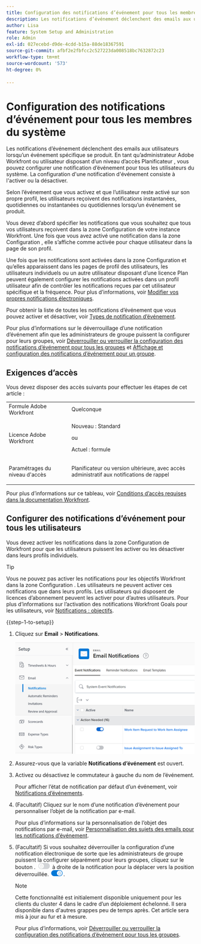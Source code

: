 ```yaml
---
title: Configuration des notifications d’événement pour tous les membres du système
description: Les notifications d’événement déclenchent des emails aux utilisateurs lorsqu’un événement spécifique se produit. En tant qu’administrateur Adobe Workfront ou utilisateur disposant d’un niveau d’accès Planificateur , vous pouvez configurer une notification d’événement pour tous les utilisateurs du système. La configuration d'une notification d'événement consiste à l'activer ou la désactiver.
author: Lisa
feature: System Setup and Administration
role: Admin
exl-id: 027ecebd-d9de-4cdd-b15a-88de18367591
source-git-commit: afbf2e2fbfcc2c527223da008518bc7632872c23
workflow-type: tm+mt
source-wordcount: '573'
ht-degree: 0%

---
```


# Configuration des notifications d’événement pour tous les membres du système

<!-- Audited: 1/2024 -->

<!--DON'T DELETE, DRAFT OR HIDE THIS ARTICLE. IT IS LINKED TO THE PRODUCT, THROUGH THE CONTEXT SENSITIVE HELP LINKS-->

Les notifications d’événement déclenchent des emails aux utilisateurs lorsqu’un événement spécifique se produit. En tant qu’administrateur Adobe Workfront ou utilisateur disposant d’un niveau d’accès Planificateur , vous pouvez configurer une notification d’événement pour tous les utilisateurs du système. La configuration d&#39;une notification d&#39;événement consiste à l&#39;activer ou la désactiver.

<!--Alina annotation on the word "all" in 2nd sentence: abive, drafted and remains QS only-->

Selon l’événement que vous activez et que l’utilisateur reste activé sur son propre profil, les utilisateurs reçoivent des notifications instantanées, quotidiennes ou instantanées ou quotidiennes lorsqu’un événement se produit.

Vous devez d’abord spécifier les notifications que vous souhaitez que tous vos utilisateurs reçoivent dans la zone Configuration de votre instance Workfront. Une fois que vous avez activé une notification dans la zone Configuration , elle s’affiche comme activée pour chaque utilisateur dans la page de son profil.

Une fois que les notifications sont activées dans la zone Configuration et qu’elles apparaissent dans les pages de profil des utilisateurs, les utilisateurs individuels ou un autre utilisateur disposant d’une licence Plan peuvent également configurer les notifications activées dans un profil utilisateur afin de contrôler les notifications reçues par cet utilisateur spécifique et la fréquence. Pour plus d’informations, voir [Modifier vos propres notifications électroniques](../../../workfront-basics/using-notifications/activate-or-deactivate-your-own-event-notifications.md).

Pour obtenir la liste de toutes les notifications d’événement que vous pouvez activer et désactiver, voir [Types de notification d’événement](../../../administration-and-setup/manage-workfront/emails/event-notifications-available-in-wf.md).

Pour plus d’informations sur le déverrouillage d’une notification d’événement afin que les administrateurs de groupe puissent la configurer pour leurs groupes, voir [Déverrouiller ou verrouiller la configuration des notifications d’événement pour tous les groupes](../../../administration-and-setup/manage-workfront/emails/unlock-configuration-of-event-notifications-for-groups.md) et [Affichage et configuration des notifications d’événement pour un groupe](../../../administration-and-setup/manage-groups/create-and-manage-groups/view-and-configure-event-notifications-group.md).

## Exigences d’accès

Vous devez disposer des accès suivants pour effectuer les étapes de cet article :

<table style="table-layout:auto"> 
 <col> 
 <col> 
 <tbody> 
  <tr> 
   <td role="rowheader">Formule Adobe Workfront</td> 
   <td>Quelconque</td> 
  </tr> 
  <tr> 
   <td role="rowheader">Licence Adobe Workfront</td> 
   <td> <p>Nouveau : Standard</p>
 <p>ou</p> 
<p>Actuel : formule</p> 
</td> 
  </tr> 
  <tr> 
   <td role="rowheader">Paramétrages du niveau d'accès</td> 
   <td> <p>Planificateur ou version ultérieure, avec accès administratif aux notifications de rappel</p> </td> 
  </tr> 
 </tbody> 
</table>

Pour plus d’informations sur ce tableau, voir [Conditions d’accès requises dans la documentation Workfront](/help/quicksilver/administration-and-setup/add-users/access-levels-and-object-permissions/access-level-requirements-in-documentation.md).

## Configurer des notifications d’événement pour tous les utilisateurs

Vous devez activer les notifications dans la zone Configuration de Workfront pour que les utilisateurs puissent les activer ou les désactiver dans leurs profils individuels.

>[!TIP]
>
>Vous ne pouvez pas activer les notifications pour les objectifs Workfront dans la zone Configuration . Les utilisateurs ne peuvent activer ces notifications que dans leurs profils. Les utilisateurs qui disposent de licences d’abonnement peuvent les activer pour d’autres utilisateurs. Pour plus d’informations sur l’activation des notifications Workfront Goals pour les utilisateurs, voir [Notifications : objectifs](../../../workfront-basics/using-notifications/notifications-goals.md).

{{step-1-to-setup}}

1. Cliquez sur **Email** > **Notifications**.

   ![](assets/notifications-area-under-setup-emails.png)


1. Assurez-vous que la variable **Notifications d’événement** est ouvert.
1. Activez ou désactivez le commutateur à gauche du nom de l’événement.

   Pour afficher l’état de notification par défaut d’un événement, voir [Notifications d’événements](../../../workfront-basics/using-notifications/event-notifications.md).

1. (Facultatif) Cliquez sur le nom d’une notification d’événement pour personnaliser l’objet de la notification par e-mail.

   Pour plus d’informations sur la personnalisation de l’objet des notifications par e-mail, voir [Personnalisation des sujets des emails pour les notifications d’événement](../../../administration-and-setup/manage-workfront/emails/custom-email-subjects-event-notification.md).

1. (Facultatif) Si vous souhaitez déverrouiller la configuration d’une notification électronique de sorte que les administrateurs de groupe puissent la configurer séparément pour leurs groupes, cliquez sur le bouton . ![](assets/lock-toggle-button.png) à droite de la notification pour la déplacer vers la position déverrouillée. ![](assets/unlock-toggle-button.png).

   >[!NOTE]
   >
   >Cette fonctionnalité est initialement disponible uniquement pour les clients du cluster 4 dans le cadre d’un déploiement échelonné. Il sera disponible dans d&#39;autres grappes peu de temps après. Cet article sera mis à jour au fur et à mesure.

   Pour plus d’informations, voir [Déverrouiller ou verrouiller la configuration des notifications d’événement pour tous les groupes](../../../administration-and-setup/manage-workfront/emails/unlock-configuration-of-event-notifications-for-groups.md).
